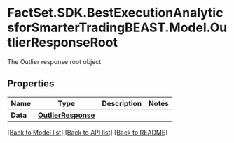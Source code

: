 # FactSet.SDK.BestExecutionAnalyticsforSmarterTradingBEAST.Model.OutlierResponseRoot
The Outlier response root object

## Properties

Name | Type | Description | Notes
------------ | ------------- | ------------- | -------------
**Data** | [**OutlierResponse**](OutlierResponse.md) |  | 

[[Back to Model list]](../README.md#documentation-for-models) [[Back to API list]](../README.md#documentation-for-api-endpoints) [[Back to README]](../README.md)

